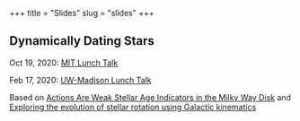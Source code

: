 +++
title = "Slides"
slug = "slides"
+++

## Dynamically Dating Stars 
Oct 19, 2020: [MIT Lunch Talk][1]

Feb 17, 2020: [UW-Madison Lunch Talk][2]

Based on [Actions Are Weak Stellar Age Indicators in the Milky Way Disk][3] and [Exploring the evolution of stellar rotation using Galactic kinematics][4]

[1]:    https://drive.google.com/drive/folders/1lpNMTpR7OOjsIKUS5T8h-el6BDCyp7ix
[2]:    https://drive.google.com/drive/folders/1HcCFt3MtV1Zuv4nUmwrAeYiJEj3g8JCV?usp=sharing
[3]:    https://arxiv.org/abs/1807.05986
[4]:    https://arxiv.org/abs/2005.09387


